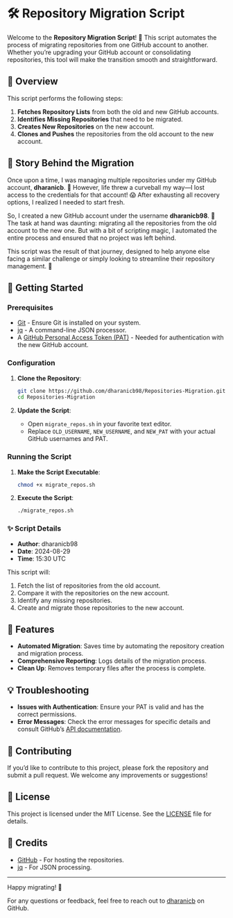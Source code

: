 # 🛠️ Repository Migration Script

Welcome to the **Repository Migration Script**! 🎉 This script automates the process of migrating repositories from one GitHub account to another. Whether you’re upgrading your GitHub account or consolidating repositories, this tool will make the transition smooth and straightforward.

## 📜 Overview

This script performs the following steps:
1. **Fetches Repository Lists** from both the old and new GitHub accounts.
2. **Identifies Missing Repositories** that need to be migrated.
3. **Creates New Repositories** on the new account.
4. **Clones and Pushes** the repositories from the old account to the new account.

## 📖 Story Behind the Migration

Once upon a time, I was managing multiple repositories under my GitHub account, **dharanicb**. 🌟 However, life threw a curveball my way—I lost access to the credentials for that account! 😱 After exhausting all recovery options, I realized I needed to start fresh. 

So, I created a new GitHub account under the username **dharanicb98**. 🚀 The task at hand was daunting: migrating all the repositories from the old account to the new one. But with a bit of scripting magic, I automated the entire process and ensured that no project was left behind. 

This script was the result of that journey, designed to help anyone else facing a similar challenge or simply looking to streamline their repository management. 🌈

## 🚀 Getting Started

### Prerequisites

- [Git](https://git-scm.com/downloads) - Ensure Git is installed on your system.
- [jq](https://stedolan.github.io/jq/download/) - A command-line JSON processor.
- A [GitHub Personal Access Token (PAT)](https://github.com/settings/tokens) - Needed for authentication with the new GitHub account.

### Configuration

1. **Clone the Repository**:
    ```sh
    git clone https://github.com/dharanicb98/Repositories-Migration.git
    cd Repositories-Migration
    ```

2. **Update the Script**:
    - Open `migrate_repos.sh` in your favorite text editor.
    - Replace `OLD_USERNAME`, `NEW_USERNAME`, and `NEW_PAT` with your actual GitHub usernames and PAT.

### Running the Script

1. **Make the Script Executable**:
    ```sh
    chmod +x migrate_repos.sh
    ```

2. **Execute the Script**:
    ```sh
    ./migrate_repos.sh
    ```

### ✨ Script Details

- **Author**: dharanicb98
- **Date**: 2024-08-29
- **Time**: 15:30 UTC

This script will:
1. Fetch the list of repositories from the old account.
2. Compare it with the repositories on the new account.
3. Identify any missing repositories.
4. Create and migrate those repositories to the new account.

## 🔧 Features

- **Automated Migration**: Saves time by automating the repository creation and migration process.
- **Comprehensive Reporting**: Logs details of the migration process.
- **Clean Up**: Removes temporary files after the process is complete.

## 💡 Troubleshooting

- **Issues with Authentication**: Ensure your PAT is valid and has the correct permissions.
- **Error Messages**: Check the error messages for specific details and consult GitHub’s [API documentation](https://docs.github.com/en/rest).

## 🤝 Contributing

If you’d like to contribute to this project, please fork the repository and submit a pull request. We welcome any improvements or suggestions!

## 📜 License

This project is licensed under the MIT License. See the [LICENSE](LICENSE) file for details.

## 🎨 Credits

- [GitHub](https://github.com) - For hosting the repositories.
- [jq](https://stedolan.github.io/jq/) - For JSON processing.

---

Happy migrating! 🚀

For any questions or feedback, feel free to reach out to [dharanicb](https://github.com/dharanicb98) on GitHub.
